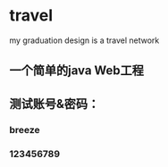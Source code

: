 # travel
my graduation design is a travel network


## 一个简单的java Web工程
## 测试账号&密码：
### breeze
### 123456789
